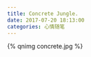 ```yaml
---
title: Concrete Jungle.
date: 2017-07-20 18:13:00
categories: 心情随笔
---
```


{% qnimg concrete.jpg %}

